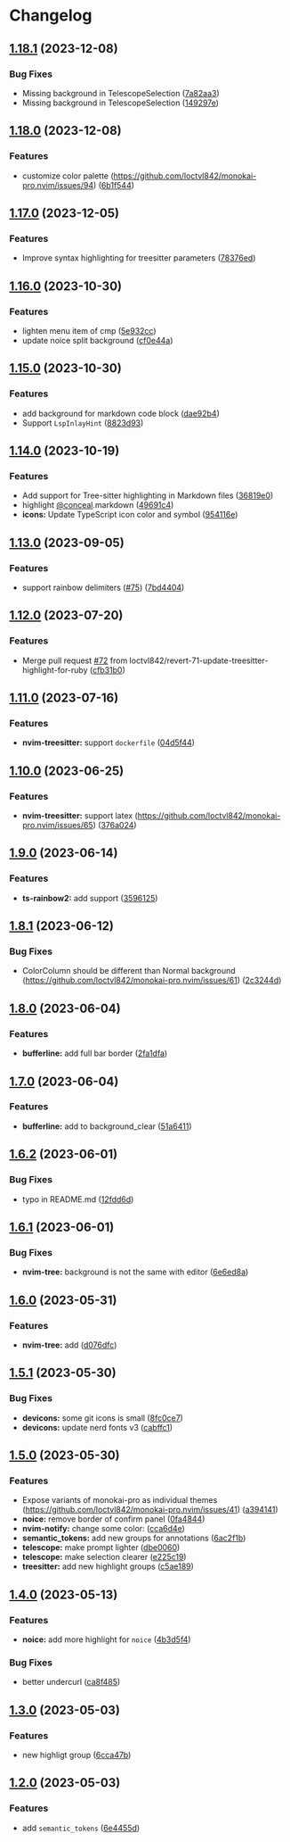 # Changelog

## [1.18.1](https://github.com/loctvl842/monokai-pro.nvim/compare/v1.18.0...v1.18.1) (2023-12-08)


### Bug Fixes

* Missing background in TelescopeSelection ([7a82aa3](https://github.com/loctvl842/monokai-pro.nvim/commit/7a82aa3a97a2ef3e9c3db3fa8a83e1183562157d))
* Missing background in TelescopeSelection ([149297e](https://github.com/loctvl842/monokai-pro.nvim/commit/149297e3a07c9dd2565ca5f1f16ffe34633ac8d4))

## [1.18.0](https://github.com/loctvl842/monokai-pro.nvim/compare/v1.17.0...v1.18.0) (2023-12-08)


### Features

* customize color palette (https://github.com/loctvl842/monokai-pro.nvim/issues/94) ([6b1f544](https://github.com/loctvl842/monokai-pro.nvim/commit/6b1f544361833a548702e9d548ad994ab0db88fb))

## [1.17.0](https://github.com/loctvl842/monokai-pro.nvim/compare/v1.16.0...v1.17.0) (2023-12-05)


### Features

* Improve syntax highlighting for treesitter parameters ([78376ed](https://github.com/loctvl842/monokai-pro.nvim/commit/78376ed8493fe149f872a6a34fc5c6c48375f008))

## [1.16.0](https://github.com/loctvl842/monokai-pro.nvim/compare/v1.15.0...v1.16.0) (2023-10-30)


### Features

* lighten menu item of cmp ([5e932cc](https://github.com/loctvl842/monokai-pro.nvim/commit/5e932ccaf282b2734ce0feb9d80d5726364582a5))
* update noice split background ([cf0e44a](https://github.com/loctvl842/monokai-pro.nvim/commit/cf0e44a2de2b08bfe5917e30bdabf808100df862))

## [1.15.0](https://github.com/loctvl842/monokai-pro.nvim/compare/v1.14.0...v1.15.0) (2023-10-30)


### Features

* add background for markdown code block ([dae92b4](https://github.com/loctvl842/monokai-pro.nvim/commit/dae92b47c7ae8d84cc2f2c39188e932e4f65f542))
* Support `LspInlayHint` ([8823d93](https://github.com/loctvl842/monokai-pro.nvim/commit/8823d93a6fa26e11b13034c892168a8a8a3a2a78))

## [1.14.0](https://github.com/loctvl842/monokai-pro.nvim/compare/v1.13.0...v1.14.0) (2023-10-19)


### Features

* Add support for Tree-sitter highlighting in Markdown files ([36819e0](https://github.com/loctvl842/monokai-pro.nvim/commit/36819e0c6adb080dcc3405d91b7e84a8ef645561))
* highlight [@conceal](https://github.com/conceal).markdown ([49691c4](https://github.com/loctvl842/monokai-pro.nvim/commit/49691c4e30ac880ffb73c454feff2e2ff03901f4))
* **icons:** Update TypeScript icon color and symbol ([954116e](https://github.com/loctvl842/monokai-pro.nvim/commit/954116ecbc03d3601bef0da8a7a33f3c02400663))

## [1.13.0](https://github.com/loctvl842/monokai-pro.nvim/compare/v1.12.0...v1.13.0) (2023-09-05)


### Features

* support rainbow delimiters ([#75](https://github.com/loctvl842/monokai-pro.nvim/issues/75)) ([7bd4404](https://github.com/loctvl842/monokai-pro.nvim/commit/7bd4404a0c02c44a4a51d858ac42b1d65b359db9))

## [1.12.0](https://github.com/loctvl842/monokai-pro.nvim/compare/v1.11.0...v1.12.0) (2023-07-20)


### Features

* Merge pull request [#72](https://github.com/loctvl842/monokai-pro.nvim/issues/72) from loctvl842/revert-71-update-treesitter-highlight-for-ruby ([cfb31b0](https://github.com/loctvl842/monokai-pro.nvim/commit/cfb31b08dc32fae7afdb61f36ba18ab4b2c66678))

## [1.11.0](https://github.com/loctvl842/monokai-pro.nvim/compare/v1.10.0...v1.11.0) (2023-07-16)


### Features

* **nvim-treesitter:** support `dockerfile` ([04d5f44](https://github.com/loctvl842/monokai-pro.nvim/commit/04d5f442b72639ca1588189c2beaee58d745ae72))

## [1.10.0](https://github.com/loctvl842/monokai-pro.nvim/compare/v1.9.0...v1.10.0) (2023-06-25)


### Features

* **nvim-treesitter:** support latex (https://github.com/loctvl842/monokai-pro.nvim/issues/65) ([376a024](https://github.com/loctvl842/monokai-pro.nvim/commit/376a02487d6aa60826beb7e36c036faae4da27f8))

## [1.9.0](https://github.com/loctvl842/monokai-pro.nvim/compare/v1.8.1...v1.9.0) (2023-06-14)


### Features

* **ts-rainbow2:** add support ([3596125](https://github.com/loctvl842/monokai-pro.nvim/commit/3596125f06f9c165b3846134ff8e9d7586e9bc81))

## [1.8.1](https://github.com/loctvl842/monokai-pro.nvim/compare/v1.8.0...v1.8.1) (2023-06-12)


### Bug Fixes

* ColorColumn should be different than Normal background (https://github.com/loctvl842/monokai-pro.nvim/issues/61) ([2c3244d](https://github.com/loctvl842/monokai-pro.nvim/commit/2c3244df2ad94227279fd10cc3a3dbe628eb21ef))

## [1.8.0](https://github.com/loctvl842/monokai-pro.nvim/compare/v1.7.0...v1.8.0) (2023-06-04)


### Features

* **bufferline:** add full bar border ([2fa1dfa](https://github.com/loctvl842/monokai-pro.nvim/commit/2fa1dfa0404fbb0ef0eb1b3f6b12d25bdcbe8caa))

## [1.7.0](https://github.com/loctvl842/monokai-pro.nvim/compare/v1.6.2...v1.7.0) (2023-06-04)


### Features

* **bufferline:** add to background_clear ([51a6411](https://github.com/loctvl842/monokai-pro.nvim/commit/51a64114adf3d5e83ba44c434f818143bd2cd00f))

## [1.6.2](https://github.com/loctvl842/monokai-pro.nvim/compare/v1.6.1...v1.6.2) (2023-06-01)


### Bug Fixes

* typo in README.md ([12fdd6d](https://github.com/loctvl842/monokai-pro.nvim/commit/12fdd6d9baf117257492c79c16351b1100fa4074))

## [1.6.1](https://github.com/loctvl842/monokai-pro.nvim/compare/v1.6.0...v1.6.1) (2023-06-01)


### Bug Fixes

* **nvim-tree:** background is not the same with editor ([6e6ed8a](https://github.com/loctvl842/monokai-pro.nvim/commit/6e6ed8aa931f6aa949e3f31bd4bfbee9cf1e49b5))

## [1.6.0](https://github.com/loctvl842/monokai-pro.nvim/compare/v1.5.1...v1.6.0) (2023-05-31)


### Features

* **nvim-tree:** add ([d076dfc](https://github.com/loctvl842/monokai-pro.nvim/commit/d076dfcfa6ccfac781d6047bd145b5aa896c664f))

## [1.5.1](https://github.com/loctvl842/monokai-pro.nvim/compare/v1.5.0...v1.5.1) (2023-05-30)


### Bug Fixes

* **devicons:** some git icons is small ([8fc0ce7](https://github.com/loctvl842/monokai-pro.nvim/commit/8fc0ce72f4aeaf9a8cd406e736417e251d0db2b5))
* **devicons:** update nerd fonts v3 ([cabffc1](https://github.com/loctvl842/monokai-pro.nvim/commit/cabffc1569fc0c123919e7ba544c69df4e1dc23f))

## [1.5.0](https://github.com/loctvl842/monokai-pro.nvim/compare/v1.4.0...v1.5.0) (2023-05-30)


### Features

* Expose variants of monokai-pro as individual themes (https://github.com/loctvl842/monokai-pro.nvim/issues/41) ([a394141](https://github.com/loctvl842/monokai-pro.nvim/commit/a394141fc993c39d9ffce5b8b6fcab7308d3cf6f))
* **noice:** remove border of confirm panel ([0fa4844](https://github.com/loctvl842/monokai-pro.nvim/commit/0fa4844cdabf92ff5719994e0410178ffc0be077))
* **nvim-notify:** change some color: ([cca6d4e](https://github.com/loctvl842/monokai-pro.nvim/commit/cca6d4e478c6fbc86e24221d03e0c5528664851b))
* **semantic_tokens:** add new groups for annotations ([6ac2f1b](https://github.com/loctvl842/monokai-pro.nvim/commit/6ac2f1b6821dfbe5fd953e38526ac6402ebb67c6))
* **telescope:** make prompt lighter ([dbe0060](https://github.com/loctvl842/monokai-pro.nvim/commit/dbe00603c4194d98a579d1f66bd27b2a178df3e3))
* **telescope:** make selection clearer ([e225c19](https://github.com/loctvl842/monokai-pro.nvim/commit/e225c198635640143d9e9d3f27e02514ed7a00f3))
* **treesitter:** add new highlight groups ([c5ae189](https://github.com/loctvl842/monokai-pro.nvim/commit/c5ae189864f955d8f696865800374072e1ab8a6a))

## [1.4.0](https://github.com/loctvl842/monokai-pro.nvim/compare/v1.3.0...v1.4.0) (2023-05-13)


### Features

* **noice:** add more highlight for `noice` ([4b3d5f4](https://github.com/loctvl842/monokai-pro.nvim/commit/4b3d5f4c22185f635810d1707113b716b08ac0f1))


### Bug Fixes

* better undercurl ([ca8f485](https://github.com/loctvl842/monokai-pro.nvim/commit/ca8f4851564f8bf5d90a69f6837eda50c2291046))

## [1.3.0](https://github.com/loctvl842/monokai-pro.nvim/compare/v1.2.0...v1.3.0) (2023-05-03)


### Features

* new highligt group ([6cca47b](https://github.com/loctvl842/monokai-pro.nvim/commit/6cca47b5ce1196a015eb5fd8b65c53bd8fa36386))

## [1.2.0](https://github.com/loctvl842/monokai-pro.nvim/compare/v1.1.10...v1.2.0) (2023-05-03)


### Features

* add `semantic_tokens` ([6e4455d](https://github.com/loctvl842/monokai-pro.nvim/commit/6e4455db8098e16f1df45b3e96e290e2345ed7c7))
